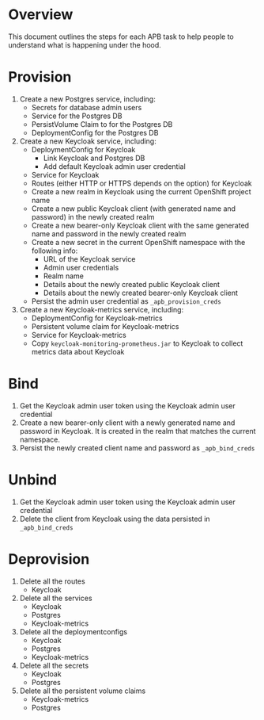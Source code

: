# Overview

This document outlines the steps for each APB task to help people to understand what is happening under the hood.

# Provision

1. Create a new Postgres service, including:
    * Secrets for database admin users
    * Service for the Postgres DB
    * PersistVolume Claim to for the Postgres DB
    * DeploymentConfig for the Postgres DB
2. Create a new Keycloak service, including:
    * DeploymentConfig for Keycloak
        * Link Keycloak and Postgres DB
        * Add default Keycloak admin user credential
    * Service for Keycloak
    * Routes (either HTTP or HTTPS depends on the option) for Keycloak
    * Create a new realm in Keycloak using the current OpenShift project name
    * Create a new public Keycloak client (with generated name and password) in the newly created realm
    * Create a new bearer-only Keycloak client with the same generated name and password in the newly created realm
    * Create a new secret in the current OpenShift namespace with the following info:
        * URL of the Keycloak service
        * Admin user credentials
        * Realm name
        * Details about the newly created public Keycloak client
        * Details about the newly created bearer-only Keycloak client
    * Persist the admin user credential as `_apb_provision_creds`
3. Create a new Keycloak-metrics service, including:
    * DeploymentConfig for Keycloak-metrics
    * Persistent volume claim for Keycloak-metrics
    * Service for Keycloak-metrics
    * Copy `keycloak-monitoring-prometheus.jar` to Keycloak to collect metrics data about Keycloak

# Bind

1. Get the Keycloak admin user token using the Keycloak admin user credential
2. Create a new bearer-only client with a newly generated name and password in Keycloak. It is created in the realm that matches the current namespace.
3. Persist the newly created client name and password as `_apb_bind_creds`

# Unbind

1. Get the Keycloak admin user token using the Keycloak admin user credential
2. Delete the client from Keycloak using the data persisted in `_apb_bind_creds`

# Deprovision

1. Delete all the routes
    * Keycloak
2. Delete all the services
    * Keycloak
    * Postgres
    * Keycloak-metrics
3. Delete all the deploymentconfigs
    * Keycloak
    * Postgres
    * Keycloak-metrics
4. Delete all the secrets
    * Keycloak
    * Postgres
5. Delete all the persistent volume claims
    * Keycloak-metrics
    * Postgres
